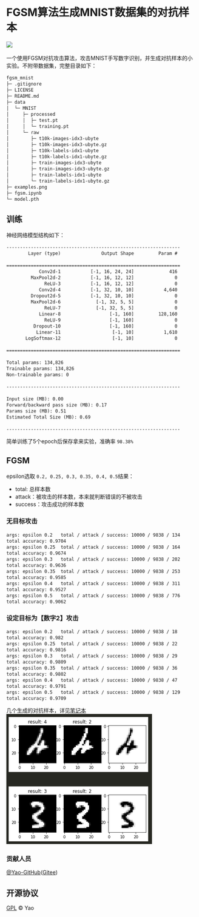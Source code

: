 # FGSM算法生成MNIST数据集的对抗样本

[![](https://img.shields.io/badge/%E4%B8%BB%E9%A1%B5-yzq/fgsm-orange)](https://github.com/Artistzq/fgsm-mnist)

一个使用FGSM对抗攻击算法，攻击MNIST手写数字识别，并生成对抗样本的小实验。不附带数据集，完整目录如下：

```
fgsm_mnist
├─ .gitignore
├─ LICENSE
├─ README.md
├─ data
│  └─ MNIST
│     ├─ processed
│     │  ├─ test.pt
│     │  └─ training.pt
│     └─ raw
│        ├─ t10k-images-idx3-ubyte
│        ├─ t10k-images-idx3-ubyte.gz
│        ├─ t10k-labels-idx1-ubyte
│        ├─ t10k-labels-idx1-ubyte.gz
│        ├─ train-images-idx3-ubyte
│        ├─ train-images-idx3-ubyte.gz
│        ├─ train-labels-idx1-ubyte
│        └─ train-labels-idx1-ubyte.gz
├─ examples.png
├─ fgsm.ipynb
└─ model.pth
```

## 训练
神经网络模型结构如下：
```
----------------------------------------------------------------
        Layer (type)               Output Shape         Param #

================================================================
            Conv2d-1           [-1, 16, 24, 24]             416 
         MaxPool2d-2           [-1, 16, 12, 12]               0
              ReLU-3           [-1, 16, 12, 12]               0
            Conv2d-4           [-1, 32, 10, 10]           4,640
         Dropout2d-5           [-1, 32, 10, 10]               0
         MaxPool2d-6             [-1, 32, 5, 5]               0
              ReLU-7             [-1, 32, 5, 5]               0
            Linear-8                  [-1, 160]         128,160
              ReLU-9                  [-1, 160]               0
          Dropout-10                  [-1, 160]               0
           Linear-11                   [-1, 10]           1,610
       LogSoftmax-12                   [-1, 10]               0

================================================================

Total params: 134,826  
Trainable params: 134,826  
Non-trainable params: 0  

----------------------------------------------------------------

Input size (MB): 0.00  
Forward/backward pass size (MB): 0.17  
Params size (MB): 0.51  
Estimated Total Size (MB): 0.69  

----------------------------------------------------------------
```

简单训练了5个epoch后保存拿来实验，准确率 `98.38%`

## FGSM
epsilon选取 `0.2, 0.25, 0.3, 0.35, 0.4, 0.5`结果：
* total: 总样本数
* attack：被攻击的样本数，本来就判断错误的不被攻击
* success：攻击成功的样本数


### 无目标攻击
    args: epsilon 0.2	total / attack / success: 10000 / 9838 / 134 	 total accuracy: 0.9704
    args: epsilon 0.25	total / attack / success: 10000 / 9838 / 164 	 total accuracy: 0.9674
    args: epsilon 0.3	total / attack / success: 10000 / 9838 / 202 	 total accuracy: 0.9636
    args: epsilon 0.35	total / attack / success: 10000 / 9838 / 253 	 total accuracy: 0.9585
    args: epsilon 0.4	total / attack / success: 10000 / 9838 / 311 	 total accuracy: 0.9527
    args: epsilon 0.5	total / attack / success: 10000 / 9838 / 776 	 total accuracy: 0.9062


### 设定目标为【数字2】攻击

    args: epsilon 0.2	total / attack / success: 10000 / 9838 / 18 	 total accuracy: 0.982
    args: epsilon 0.25	total / attack / success: 10000 / 9838 / 22 	 total accuracy: 0.9816
    args: epsilon 0.3	total / attack / success: 10000 / 9838 / 29 	 total accuracy: 0.9809
    args: epsilon 0.35	total / attack / success: 10000 / 9838 / 36 	 total accuracy: 0.9802
    args: epsilon 0.4	total / attack / success: 10000 / 9838 / 47 	 total accuracy: 0.9791
    args: epsilon 0.5	total / attack / success: 10000 / 9838 / 129 	 total accuracy: 0.9709


几个生成的对抗样本，详见[笔记本](fgsm.ipynb)  
![avatar](/examples.png)

### 贡献人员

[@Yao-GitHub](https://github.com/Artistzq)([Gitee](https://gitee.com/devezq))

## 开源协议

[GPL](LICENSE) © Yao
